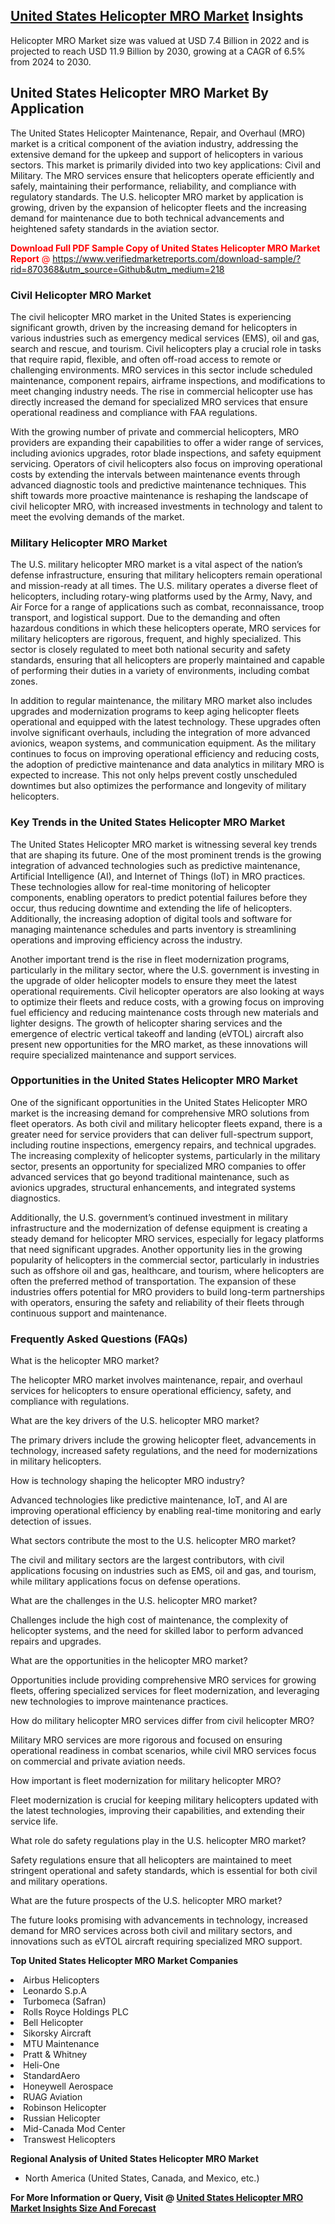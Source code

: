 <h2><a href="https://www.verifiedmarketreports.com/download-sample/?rid=870368&amp;utm_source=Github&amp;utm_medium=218" target="_blank">United States Helicopter MRO Market</a> Insights</h2><p>Helicopter MRO Market size was valued at USD 7.4 Billion in 2022 and is projected to reach USD 11.9 Billion by 2030, growing at a CAGR of 6.5% from 2024 to 2030.</p><p><div> <h2>United States Helicopter MRO Market By Application</h2> <p>The United States Helicopter Maintenance, Repair, and Overhaul (MRO) market is a critical component of the aviation industry, addressing the extensive demand for the upkeep and support of helicopters in various sectors. This market is primarily divided into two key applications: Civil and Military. The MRO services ensure that helicopters operate efficiently and safely, maintaining their performance, reliability, and compliance with regulatory standards. The U.S. helicopter MRO market by application is growing, driven by the expansion of helicopter fleets and the increasing demand for maintenance due to both technical advancements and heightened safety standards in the aviation sector.</p> <p><p><span class=""><span style="color: #ff0000;"><strong>Download Full PDF Sample Copy of United States Helicopter MRO Market Report</strong> @ </span><a href="https://www.verifiedmarketreports.com/download-sample/?rid=870368&amp;utm_source=Github&amp;utm_medium=218" target="_blank">https://www.verifiedmarketreports.com/download-sample/?rid=870368&amp;utm_source=Github&amp;utm_medium=218</a></span></p></p> <h3>Civil Helicopter MRO Market</h3> <p>The civil helicopter MRO market in the United States is experiencing significant growth, driven by the increasing demand for helicopters in various industries such as emergency medical services (EMS), oil and gas, search and rescue, and tourism. Civil helicopters play a crucial role in tasks that require rapid, flexible, and often off-road access to remote or challenging environments. MRO services in this sector include scheduled maintenance, component repairs, airframe inspections, and modifications to meet changing industry needs. The rise in commercial helicopter use has directly increased the demand for specialized MRO services that ensure operational readiness and compliance with FAA regulations.</p> <p>With the growing number of private and commercial helicopters, MRO providers are expanding their capabilities to offer a wider range of services, including avionics upgrades, rotor blade inspections, and safety equipment servicing. Operators of civil helicopters also focus on improving operational costs by extending the intervals between maintenance events through advanced diagnostic tools and predictive maintenance techniques. This shift towards more proactive maintenance is reshaping the landscape of civil helicopter MRO, with increased investments in technology and talent to meet the evolving demands of the market.</p> <h3>Military Helicopter MRO Market</h3> <p>The U.S. military helicopter MRO market is a vital aspect of the nation’s defense infrastructure, ensuring that military helicopters remain operational and mission-ready at all times. The U.S. military operates a diverse fleet of helicopters, including rotary-wing platforms used by the Army, Navy, and Air Force for a range of applications such as combat, reconnaissance, troop transport, and logistical support. Due to the demanding and often hazardous conditions in which these helicopters operate, MRO services for military helicopters are rigorous, frequent, and highly specialized. This sector is closely regulated to meet both national security and safety standards, ensuring that all helicopters are properly maintained and capable of performing their duties in a variety of environments, including combat zones.</p> <p>In addition to regular maintenance, the military MRO market also includes upgrades and modernization programs to keep aging helicopter fleets operational and equipped with the latest technology. These upgrades often involve significant overhauls, including the integration of more advanced avionics, weapon systems, and communication equipment. As the military continues to focus on improving operational efficiency and reducing costs, the adoption of predictive maintenance and data analytics in military MRO is expected to increase. This not only helps prevent costly unscheduled downtimes but also optimizes the performance and longevity of military helicopters.</p> <h3>Key Trends in the United States Helicopter MRO Market</h3> <p>The United States Helicopter MRO market is witnessing several key trends that are shaping its future. One of the most prominent trends is the growing integration of advanced technologies such as predictive maintenance, Artificial Intelligence (AI), and Internet of Things (IoT) in MRO practices. These technologies allow for real-time monitoring of helicopter components, enabling operators to predict potential failures before they occur, thus reducing downtime and extending the life of helicopters. Additionally, the increasing adoption of digital tools and software for managing maintenance schedules and parts inventory is streamlining operations and improving efficiency across the industry.</p> <p>Another important trend is the rise in fleet modernization programs, particularly in the military sector, where the U.S. government is investing in the upgrade of older helicopter models to ensure they meet the latest operational requirements. Civil helicopter operators are also looking at ways to optimize their fleets and reduce costs, with a growing focus on improving fuel efficiency and reducing maintenance costs through new materials and lighter designs. The growth of helicopter sharing services and the emergence of electric vertical takeoff and landing (eVTOL) aircraft also present new opportunities for the MRO market, as these innovations will require specialized maintenance and support services.</p> <h3>Opportunities in the United States Helicopter MRO Market</h3> <p>One of the significant opportunities in the United States Helicopter MRO market is the increasing demand for comprehensive MRO solutions from fleet operators. As both civil and military helicopter fleets expand, there is a greater need for service providers that can deliver full-spectrum support, including routine inspections, emergency repairs, and technical upgrades. The increasing complexity of helicopter systems, particularly in the military sector, presents an opportunity for specialized MRO companies to offer advanced services that go beyond traditional maintenance, such as avionics upgrades, structural enhancements, and integrated systems diagnostics.</p> <p>Additionally, the U.S. government’s continued investment in military infrastructure and the modernization of defense equipment is creating a steady demand for helicopter MRO services, especially for legacy platforms that need significant upgrades. Another opportunity lies in the growing popularity of helicopters in the commercial sector, particularly in industries such as offshore oil and gas, healthcare, and tourism, where helicopters are often the preferred method of transportation. The expansion of these industries offers potential for MRO providers to build long-term partnerships with operators, ensuring the safety and reliability of their fleets through continuous support and maintenance.</p> <h3>Frequently Asked Questions (FAQs)</h3> <p>What is the helicopter MRO market?</p> <p>The helicopter MRO market involves maintenance, repair, and overhaul services for helicopters to ensure operational efficiency, safety, and compliance with regulations.</p> <p>What are the key drivers of the U.S. helicopter MRO market?</p> <p>The primary drivers include the growing helicopter fleet, advancements in technology, increased safety regulations, and the need for modernizations in military helicopters.</p> <p>How is technology shaping the helicopter MRO industry?</p> <p>Advanced technologies like predictive maintenance, IoT, and AI are improving operational efficiency by enabling real-time monitoring and early detection of issues.</p> <p>What sectors contribute the most to the U.S. helicopter MRO market?</p> <p>The civil and military sectors are the largest contributors, with civil applications focusing on industries such as EMS, oil and gas, and tourism, while military applications focus on defense operations.</p> <p>What are the challenges in the U.S. helicopter MRO market?</p> <p>Challenges include the high cost of maintenance, the complexity of helicopter systems, and the need for skilled labor to perform advanced repairs and upgrades.</p> <p>What are the opportunities in the helicopter MRO market?</p> <p>Opportunities include providing comprehensive MRO services for growing fleets, offering specialized services for fleet modernization, and leveraging new technologies to improve maintenance practices.</p> <p>How do military helicopter MRO services differ from civil helicopter MRO?</p> <p>Military MRO services are more rigorous and focused on ensuring operational readiness in combat scenarios, while civil MRO services focus on commercial and private aviation needs.</p> <p>How important is fleet modernization for military helicopter MRO?</p> <p>Fleet modernization is crucial for keeping military helicopters updated with the latest technologies, improving their capabilities, and extending their service life.</p> <p>What role do safety regulations play in the U.S. helicopter MRO market?</p> <p>Safety regulations ensure that all helicopters are maintained to meet stringent operational and safety standards, which is essential for both civil and military operations.</p> <p>What are the future prospects of the U.S. helicopter MRO market?</p> <p>The future looks promising with advancements in technology, increased demand for MRO services across both civil and military sectors, and innovations such as eVTOL aircraft requiring specialized MRO support.</p> </div></p><p><strong>Top United States Helicopter MRO Market Companies</strong></p><div data-test-id=""><p><li>Airbus Helicopters</li><li> Leonardo S.p.A</li><li> Turbomeca (Safran)</li><li> Rolls Royce Holdings PLC</li><li> Bell Helicopter</li><li> Sikorsky Aircraft</li><li> MTU Maintenance</li><li> Pratt & Whitney</li><li> Heli-One</li><li> StandardAero</li><li> Honeywell Aerospace</li><li> RUAG Aviation</li><li> Robinson Helicopter</li><li> Russian Helicopter</li><li> Mid-Canada Mod Center</li><li> Transwest Helicopters</li></p><div><strong>Regional Analysis of&nbsp;United States Helicopter MRO Market</strong></div><ul><li dir="ltr"><p dir="ltr">North America&nbsp;(United States, Canada, and Mexico, etc.)</p></li></ul><p><strong>For More Information or Query, Visit @&nbsp;</strong><strong><a href="https://www.verifiedmarketreports.com/product/helicopter-mro-market/?utm_source=Github&amp;utm_medium=218" target="_blank">United States Helicopter MRO Market Insights Size And Forecast</a></strong></p></div>
